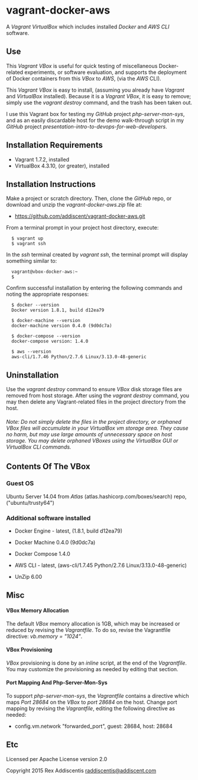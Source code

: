 # vagrant-docker-aws
A _Vagrant_ _VirtualBox_ which includes installed _Docker_ and _AWS CLI_ software.

## Use
This _Vagrant_ _VBox_ is useful for quick testing of miscellaneous Docker-related experiments, or software evaluation, and supports the deployment of Docker containers from this _VBox_ to _AWS_, (via the _AWS_ CLI).

This _Vagrant_ _VBox_ is easy to install, (assuming you already have _Vagrant_ and _VirtualBox_ installed).  Because it is a _Vagrant_ _VBox_, it is easy to remove; simply use the _vagrant destroy_ command, and the trash has been taken out.

I use this Vagrant box for testing my _GitHub_ project _php-server-mon-sys_, and as an easily discardable host for the demo walk-through script in my _GitHub_ project _presentation-intro-to-devops-for-web-developers_.

## Installation Requirements

  * Vagrant 1.7.2, installed
  * VirtualBox 4.3.10, (or greater), installed

## Installation Instructions
Make a project or scratch directory.  Then, clone the _GitHub_ repo, or download and unzip the _vagrant-docker-aws.zip_ file at:

  * https://github.com/addiscent/vagrant-docker-aws.git

From a terminal prompt in your project host directory, execute:

      $ vagrant up
      $ vagrant ssh

In the _ssh_ terminal created by _vagrant ssh_, the terminal prompt will display something similar to:

      vagrant@vbox-docker-aws:~
      $

Confirm successful installation by entering the following commands and noting the appropriate responses:

      $ docker --version
      Docker version 1.8.1, build d12ea79

      $ docker-machine --version
      docker-machine version 0.4.0 (9d0dc7a)

      $ docker-compose --version
      docker-compose version: 1.4.0

      $ aws --version
      aws-cli/1.7.46 Python/2.7.6 Linux/3.13.0-48-generic

## Uninstallation
Use the _vagrant destroy_ command to ensure _VBox_ disk storage files are removed from host storage.  After using the _vagrant destroy_ command, you may then delete any Vagrant-related files in the project directory from the host.

###### Note: Do not simply delete the files in the project directory, or orphaned _VBox_ files will accumulate in your VirtualBox vm storage area.  They cause no harm, but may use large amounts of unnecessary space on host storage.  You may delete orphaned _VBoxes_ using the VirtualBox GUI or VirtualBox CLI commands.

## Contents Of The VBox
### Guest OS
Ubuntu Server 14.04 from _Atlas_ (atlas.hashicorp.com/boxes/search) repo, ("ubuntu/trusty64")

### Additional software installed

  * Docker Engine - latest, (1.8.1, build d12ea79)

  * Docker Machine 0.4.0 (9d0dc7a)

  * Docker Compose 1.4.0

  * AWS CLI - latest, (aws-cli/1.7.45 Python/2.7.6 Linux/3.13.0-48-generic)

  * UnZip 6.00

## Misc
#### VBox Memory Allocation
The default _VBox_ memory allocation is 1GB, which may be increased or reduced by revising the _Vagrantfile_.
To do so, revise the Vagrantfile directive: _vb.memory = "1024"_.

#### VBox Provisioning
_VBox_ provisioning is done by an _inline_ script, at the end of the _Vagrantfile_.  You may customize the provisioning as needed by editing that section.

#### Port Mapping And Php-Server-Mon-Sys
To support _php-server-mon-sys_, the _Vagrantfile_ contains a directive which maps _Port 28684_ on the _VBox_ to _port 28684_ on the host.  Change port mapping by revising the _Vagrantfile_, editing the following directive as needed:

  * config.vm.network "forwarded_port", guest: 28684, host: 28684


## Etc
Licensed per Apache License version 2.0

Copyright 2015 Rex Addiscentis raddiscentis@addiscent.com

